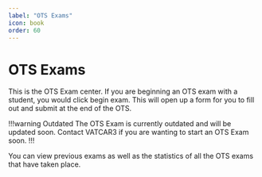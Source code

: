 ```yaml
---
label: "OTS Exams"
icon: book
order: 60
---
```


# OTS Exams

This is the OTS Exam center. If you are beginning an OTS exam with a student, you would click begin exam. This will open up a form for you to fill out and submit at the end of the OTS.

!!!warning Outdated
The OTS Exam is currently outdated and will be updated soon. Contact VATCAR3 if you are wanting to start an OTS Exam soon.
!!!

You can view previous exams as well as the statistics of all the OTS exams that have taken place.